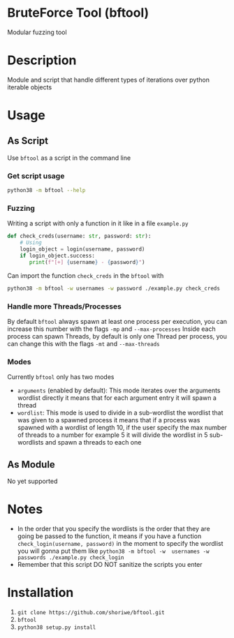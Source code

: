 # BruteForce Tool (bftool)
 Modular fuzzing tool

# Description
Module and script that handle different types of iterations over python iterable objects

# Usage
## As Script
Use `bftool` as a script in the command line
### Get script usage
```bash
python38 -m bftool --help
```
### Fuzzing
Writing a script with only a function in it like in a file `example.py`

```python
def check_creds(username: str, password: str):
    # Using
    login_object = login(username, password)
    if login_object.success:
       print(f"[+] {username} - {password}")
```
Can import the function `check_creds` in the `bftool` with

```bash
python38 -m bftool -w usernames -w password ./example.py check_creds
```

### Handle more Threads/Processes
By default `bftool` always spawn at least one process per execution, you can increase this number with the flags `-mp` and `--max-processes`
Inside each process can spawn Threads, by default is only one Thread per process, you can change this with the flags `-mt` and `--max-threads`
### Modes
Currently `bftool` only has two modes

* `arguments`  (enabled by default): This mode iterates over the arguments wordlist directly it means that for each argument entry it will spawn a thread
* `wordlist`: This mode is used to divide in a sub-wordlist the wordlist that was given to a spawned process it means that if a  process was spawned with a wordlist of length 10, if the user specify the max  number of threads to a number for example 5 it will divide the wordlist in 5 sub-wordlists and spawn a threads to each one
## As Module
No yet supported
# Notes
* In the order that you specify the wordlists is the order that they are going be passed to the function, it means if you have a function `check_login(username, password)` in the moment to specify the wordlist you will gonna put them like `python38 -m bftool -w  usernames -w passwords ./example.py check_login`
* Remember that this script DO NOT sanitize the scripts you enter
# Installation

1. `git clone https://github.com/shoriwe/bftool.git`
2. `bftool`
3. `python38 setup.py install`
